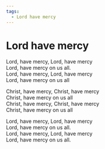 ```yaml
---
tags:
  - Lord have mercy
---
```

  
# Lord have mercy  
  
Lord, have mercy, Lord, have mercy  
Lord, have mercy on us all.  
Lord, have mercy, Lord, have mercy  
Lord, have mercy on us all  
  
Christ, have mercy, Christ, have mercy  
Christ, have mercy on us all  
Christ, have mercy, Christ, have mercy  
Christ, have mercy on us all  
  
Lord, have mercy, Lord, have mercy  
Lord, have mercy on us all.  
Lord, have mercy, Lord, have mercy  
Lord, have mercy on us all.  
  